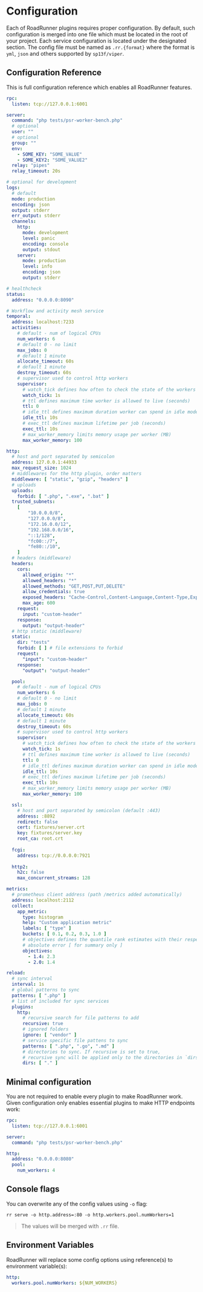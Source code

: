 # Configuration

Each of RoadRunner plugins requires proper configuration. By default, such configuration is merged into one file which
must be located in the root of your project. Each service configuration is located under the designated section. The
config file must be named as `.rr.{format}` where the format is `yml`, `json` and others supported by `sp13f/viper`.

## Configuration Reference
This is full configuration reference which enables all RoadRunner features.

```yaml
rpc:
  listen: tcp://127.0.0.1:6001

server:
  command: "php tests/psr-worker-bench.php"
  # optional
  user: ""
  # optional
  group: ""
  env:
    - SOME_KEY: "SOME_VALUE"
    - SOME_KEY2: "SOME_VALUE2"
  relay: "pipes"
  relay_timeout: 20s

# optional for development
logs:
  # default
  mode: production
  encoding: json
  output: stderr
  err_output: stderr
  channels:
    http:
      mode: development
      level: panic
      encoding: console
      output: stdout
    server:
      mode: production
      level: info
      encoding: json
      output: stderr

# healthcheck
status:
  address: "0.0.0.0:8090"

# Workflow and activity mesh service
temporal:
  address: localhost:7233
  activities:
    # default - num of logical CPUs
    num_workers: 6
    # default 0 - no limit
    max_jobs: 0
    # default 1 minute
    allocate_timeout: 60s
    # default 1 minute
    destroy_timeout: 60s
    # supervisor used to control http workers
    supervisor:
      # watch_tick defines how often to check the state of the workers (seconds)
      watch_tick: 1s
      # ttl defines maximum time worker is allowed to live (seconds)
      ttl: 0
      # idle_ttl defines maximum duration worker can spend in idle mode after first use. Disabled when 0 (seconds)
      idle_ttl: 10s
      # exec_ttl defines maximum lifetime per job (seconds)
      exec_ttl: 10s
      # max_worker_memory limits memory usage per worker (MB)
      max_worker_memory: 100

http:
  # host and port separated by semicolon
  address: 127.0.0.1:44933
  max_request_size: 1024
  # middlewares for the http plugin, order matters
  middleware: [ "static", "gzip", "headers" ]
  # uploads
  uploads:
    forbid: [ ".php", ".exe", ".bat" ]  
  trusted_subnets:
    [
        "10.0.0.0/8",
        "127.0.0.0/8",
        "172.16.0.0/12",
        "192.168.0.0/16",
        "::1/128",
        "fc00::/7",
        "fe80::/10",
    ]
  # headers (middleware)
  headers:
    cors:
      allowed_origin: "*"
      allowed_headers: "*"
      allowed_methods: "GET,POST,PUT,DELETE"
      allow_credentials: true
      exposed_headers: "Cache-Control,Content-Language,Content-Type,Expires,Last-Modified,Pragma"
      max_age: 600
    request:
      input: "custom-header"
    response:
      output: "output-header"
  # http static (middleware)
  static:
    dir: "tests"
    forbid: [ ] # file extensions to forbid
    request:
      "input": "custom-header"
    response:
      "output": "output-header"

  pool:
    # default - num of logical CPUs
    num_workers: 6
    # default 0 - no limit
    max_jobs: 0
    # default 1 minute
    allocate_timeout: 60s
    # default 1 minute
    destroy_timeout: 60s
    # supervisor used to control http workers
    supervisor:
      # watch_tick defines how often to check the state of the workers (seconds)
      watch_tick: 1s
      # ttl defines maximum time worker is allowed to live (seconds)
      ttl: 0
      # idle_ttl defines maximum duration worker can spend in idle mode after first use. Disabled when 0 (seconds)
      idle_ttl: 10s
      # exec_ttl defines maximum lifetime per job (seconds)
      exec_ttl: 10s
      # max_worker_memory limits memory usage per worker (MB)
      max_worker_memory: 100

  ssl:
    # host and port separated by semicolon (default :443)
    address: :8892
    redirect: false
    cert: fixtures/server.crt
    key: fixtures/server.key
    root_ca: root.crt
    
  fcgi:
    address: tcp://0.0.0.0:7921
    
  http2:
    h2c: false
    max_concurrent_streams: 128

metrics:
  # prometheus client address (path /metrics added automatically)
  address: localhost:2112
  collect:
    app_metric:
      type: histogram
      help: "Custom application metric"
      labels: [ "type" ]
      buckets: [ 0.1, 0.2, 0.3, 1.0 ]
      # objectives defines the quantile rank estimates with their respective
      #	absolute error [ for summary only ]
      objectives:
        - 1.4: 2.3
        - 2.0: 1.4

reload:
  # sync interval
  interval: 1s
  # global patterns to sync
  patterns: [ ".php" ]
  # list of included for sync services
  plugins:
    http:
      # recursive search for file patterns to add
      recursive: true
      # ignored folders
      ignore: [ "vendor" ]
      # service specific file pattens to sync
      patterns: [ ".php", ".go", ".md" ]
      # directories to sync. If recursive is set to true,
      # recursive sync will be applied only to the directories in `dirs` section
      dirs: [ "." ]
```

## Minimal configuration
You are not required to enable every plugin to make RoadRunner work. Given configuration only enables essential plugins
to make HTTP endpoints work:

```yaml
rpc:
  listen: tcp://127.0.0.1:6001

server:
  command: "php tests/psr-worker-bench.php"

http:
  address: "0.0.0.0:8080"
  pool:
    num_workers: 4   
```

## Console flags

You can overwrite any of the config values using `-o` flag:

```
rr serve -o http.address=:80 -o http.workers.pool.numWorkers=1
```

> The values will be merged with `.rr` file.

## Environment Variables

RoadRunner will replace some config options using reference(s) to environment variable(s):

```yaml
http:
  workers.pool.numWorkers: ${NUM_WORKERS}
```
